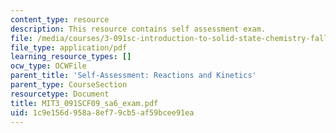 ```yaml
---
content_type: resource
description: This resource contains self assessment exam.
file: /media/courses/3-091sc-introduction-to-solid-state-chemistry-fall-2010/1c9e156d958a8ef79cb5af59bcee91ea_MIT3_091SCF09_sa6_exam.pdf
file_type: application/pdf
learning_resource_types: []
ocw_type: OCWFile
parent_title: 'Self-Assessment: Reactions and Kinetics'
parent_type: CourseSection
resourcetype: Document
title: MIT3_091SCF09_sa6_exam.pdf
uid: 1c9e156d-958a-8ef7-9cb5-af59bcee91ea
---
```

